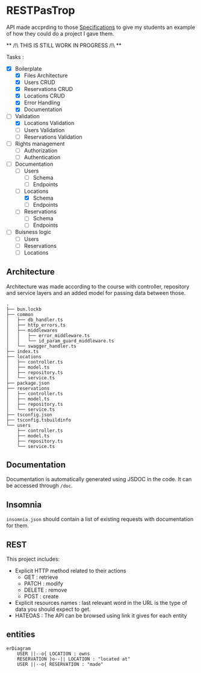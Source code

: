 # RESTPasTrop

API made accprding to those [Specifications](https://gist.github.com/Vagahbond/3d75e2901373010f2f73e2856e89f753) to give my students an example of how they could do a project I gave them.

** /!\ THIS IS STILL WORK IN PROGRESS /!\ **

Tasks :

- [x] Boilerplate
  - [x] Files Architecture
  - [x] Users CRUD
  - [x] Reservations CRUD
  - [x] Locations CRUD
  - [x] Error Handling
  - [x] Documentation
- [ ] Validation
  - [x] Locations Validation
  - [ ] Users Validation
  - [ ] Reservations Validation
- [ ] Rights management
  - [ ] Authorization
  - [ ] Authentication
- [ ] Documentation
  - [ ] Users
    - [ ] Schema
    - [ ] Endpoints
  - [ ] Locations
    - [x] Schema
    - [ ] Endpoints
  - [ ] Reservations
    - [ ] Schema
    - [ ] Endpoints
- [ ] Buisness logic
  - [ ] Users
  - [ ] Reservations
  - [ ] Locations

## Architecture

Architecture was made according to the course with controller, repository and service layers and an added model for passing data between those.

```
.
├── bun.lockb
├── common
│   ├── db_handler.ts
│   ├── http_errors.ts
│   ├── middlewares
│   │   ├── error_middleware.ts
│   │   └── id_param_guard_middleware.ts
│   └── swagger_handler.ts
├── index.ts
├── locations
│   ├── controller.ts
│   ├── model.ts
│   ├── repository.ts
│   └── service.ts
├── package.json
├── reservations
│   ├── controller.ts
│   ├── model.ts
│   ├── repository.ts
│   └── service.ts
├── tsconfig.json
├── tsconfig.tsbuildinfo
└── users
    ├── controller.ts
    ├── model.ts
    ├── repository.ts
    └── service.ts
```

## Documentation

Documentation is automatically generated using JSDOC in the code. It can be accessed through `/doc`.

## Insomnia

`insomnia.json` should contain a list of existing requests with documentation for them.

## REST

This project includes:

- Explicit HTTP method related to their actions
  - GET : retrieve
  - PATCH : modify
  - DELETE : remove
  - POST : create
- Explicit resources names : last relevant word in the URL is the type of data you should expect to get.
- HATEOAS : The API can be browsed using link it gives for each entity

## entities

```mermaid
erDiagram
    USER ||--o{ LOCATION : owns
    RESERVATION }o--|| LOCATION : "located at"
    USER ||--o{ RESERVATION : "made"
```
